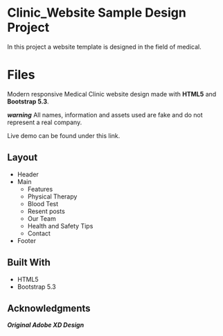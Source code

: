 # Clinic_Website Sample Design Project

In this project a website template is designed in the field of medical.

# Files

Modern responsive Medical Clinic website design made with **HTML5** and **Bootstrap 5.3**.

**_warning_** All names, information and assets used are fake and do not represent a real company.

Live demo can be found under this link.

## Layout

- Header
- Main
  - Features
  - Physical Therapy
  - Blood Test
  - Resent posts
  - Our Team
  - Health and Safety Tips
  - Contact
- Footer

## Built With

- HTML5
- Bootstrap 5.3

## Acknowledgments

**_Original Adobe XD Design_**
